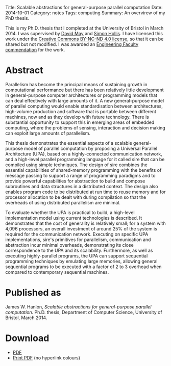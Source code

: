 Title: Scalable abstractions for general-purpose parallel computation
Date: 2014-10-01
Category: notes
Tags: computing
Summary: An overvirew of my PhD thesis.

This is my Ph.D. thesis that I completed at the University of Bristol in March
2014. I was supervised by [David May](https://www.cs.bris.ac.uk/~dave/) and
[Simon Hollis](http://www.cs.bris.ac.uk/staff/simon/). I have licensed this work
under the
[Creative Commons BY-NC-ND 4.0 license](http://creativecommons.org/licenses/by-nc-nd/4.0/),
so that it can be shared but not modified. I was awarded an
[Engineering Faculty commendation](http://www.bristol.ac.uk/engineering/postgraduate/commendations/hanlon.html)
for the work.

# Abstract

Parallelism has become the principal means of sustaining growth in
computational performance but there has been relatively little development in
general-purpose computer architectures or programming models that can deal
effectively with large amounts of it. A new general-purpose model of parallel
computing would enable standardisation between architectures, high-volume
production and software that is portable between different machines, now and as
they develop with future technology. There is substantial opportunity to
support this in emerging areas of embedded computing, where the problems of
sensing, interaction and decision making can exploit large amounts of
parallelism.

This thesis demonstrates the essential aspects of a scalable general-purpose
model of parallel computation by proposing a Universal Parallel Architecture
(UPA), based on a highly-connected communication network, and a high-level
parallel programming language for it called sire that can be compiled using
simple techniques. The design of sire combines the essential capabilities of
shared-memory programming with the benefits of message passing to support a
range of programming paradigms and to provide powerful capabilities for
abstraction to build and compose subroutines and data structures in a
distributed context. The design also enables program code to be distributed at
run time to reuse memory and for processor allocation to be dealt with during
compilation so that the overheads of using distributed parallelism are minimal.

To evaluate whether the UPA is practical to build, a high-level implementation
model using current technologies is described. It demonstrates that the cost of
generality is relatively small; for a system with 4,096 processors, an overall
investment of around 25% of the system is required for the communication
network. Executing on specific UPA implementations, sire's primitives for
parallelism, communication and abstraction incur minimal overheads,
demonstrating its close correspondence to the UPA and its scalability.
Furthermore, as well as executing highly-parallel programs, the UPA can support
sequential programming techniques by emulating large memories, allowing general
sequential programs to be executed with a factor of 2 to 3 overhead when
compared to contemporary sequential machines.

# Published as

James W. Hanlon, *Scalable abstractions for general-purpose parallel
computation*.  Ph.D. thesis, Department of Computer Science, University of
Bristol, March 2014.

# Download

- [PDF](/files/thesis.pdf)
- [Print PDF](/files/thesis-print.pdf) (no hyperlink colours)
